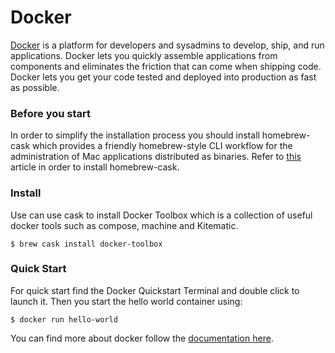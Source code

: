 # Docker

[Docker](https://docs.docker.com) is a platform for developers and sysadmins to develop, ship, and run applications. Docker lets you quickly assemble applications from components and eliminates the friction that can come when shipping code. Docker lets you get your code tested and deployed into production as fast as possible.

### Before you start

In order to simplify the installation process you should install homebrew-cask which provides a friendly homebrew-style CLI workflow for the administration of Mac applications distributed as binaries. Refer to [this](../Homebrew/Cask.md) article in order to install homebrew-cask.

### Install

Use can use cask to install Docker Toolbox which is a collection of useful docker tools such as compose, machine and Kitematic.

    $ brew cask install docker-toolbox

### Quick Start

For quick start find the Docker Quickstart Terminal and double click to launch it. Then you start the hello world container using:

    $ docker run hello-world

You can find more about docker follow the [documentation here](https://docs.docker.com/).
